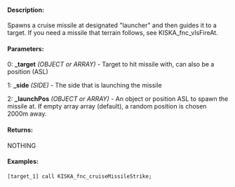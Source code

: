 #### Description:
Spawns a cruise missile at designated "launcher" and then guides it to a target. If you need a missile that terrain follows, see KISKA_fnc_vlsFireAt.

#### Parameters:
0: **_target** *(OBJECT or ARRAY)* - Target to hit missile with, can also be a position (ASL)

1: **_side** *(SIDE)* - The side that is launching the missile

2: **_launchPos** *(OBJECT or ARRAY)* - An object or position ASL to spawn the missile at.
If empty array array (default), a random position is chosen 2000m away.

#### Returns:
NOTHING

#### Examples:
```sqf
[target_1] call KISKA_fnc_cruiseMissileStrike;
```


